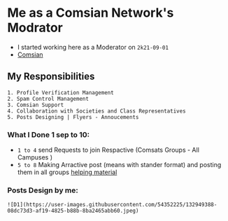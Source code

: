 # Me as a Comsian Network's Modrator
- I started working here as a Moderator on `2k21-09-01`
- [Comsian](https://comsian.net/)

## **My Responsibilities**

    1. Profile Verification Management
    2. Spam Control Management
    3. Comsian Support
    4. Collaboration with Societies and Class Representatives
    5. Posts Designing | Flyers - Annoucements
    
### **What I Done 1 sep to 10:**

- `1 to 4` send Requests to join Respactive (Comsats Groups - All Campuses )
- `5 to 8` Making Arractive post (means with stander format) and posting them in all groups [helping material](https://www.facebook.com/comsian.net)

### **Posts Design by me:**
    ![D1](https://user-images.githubusercontent.com/54352225/132949388-08dc73d3-af19-4825-b88b-8ba2465abb60.jpeg)


